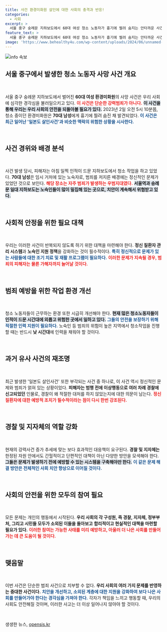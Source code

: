 ```yaml
---
title: 사건 환경미화원 살인에 대한 사회의 충격과 반응!
categories:
  - 사회
excerpt: >
  서울 중구 숭례문 지하보도에서 60대 여성 청소 노동자가 흉기에 찔려 숨지는 안타까운 사건이 발생했습니다. 반복되는 강력범죄에 대한 치안 불안이 커지는 가운데, 노숙인 관리와 근무 환경 개선이 절실히 요구되고 있습니다.
feature_text: >
  서울 중구 숭례문 지하보도에서 60대 여성 청소 노동자가 흉기에 찔려 숨지는 안타까운 사건이 발생했습니다. 반복되는 강력범죄에 대한 치안 불안이 커지는 가운데, 노숙인 관리와 근무 환경 개선이 절실히 요구되고 있습니다.
image: 'https://www.behealthy4u.com/wp-content/uploads/2024/06/unnamed-file.png'
---
```


<p><img src="https://www.behealthy4u.com/wp-content/uploads/2024/06/unnamed-file.png" alt="info 속보" /></p>

<h2 data-ke-size="size26">서울 중구에서 발생한 청소 노동자 사망 사건 개요</h2>

<p data-ke-size="size16">&nbsp;</p>

<p>서울 중구 숭례문 지하보도에서 벌어진 <b>60대 여성 환경미화원</b>의 사망 사건은 우리 사회에 심각한 경각심을 불러일으키고 있다. <b><span style="color: #ee2323;">이 사건은 단순한 강력범죄가 아니다.</span></b> <b><span style="background-color: #21538527;">이 사건을 통해 우리는 우리 사회의 안전을 되돌아볼 필요가 있다.</span></b> 2023년 2일 오전 5시 10분쯤, 청소 중이던 환경미화원은 <b>70대 남성</b>에게 흉기에 찔려 숨진 채 발견되었다. <b><span style="color: #1a5490;">이 사건은 최근 일어난 '일본도 살인사건'과 비슷한 맥락의 위험한 상황을 시사한다.</span></b> </p>

<p data-ke-size="size16">&nbsp;</p>

<h2 data-ke-size="size26">사건 경위와 배경 분석</h2>

<p data-ke-size="size16">&nbsp;</p>

<p>사건 발생 당시, 피해자는 아침 일찍 인적이 드문 지하보도에서 청소 작업을 하고 있었다. <b>70대 남성</b>은 임시 거처에 있는 노숙자로, 범죄를 저지른 배경에는 정신적인 문제가 있었던 것으로 보인다. <b><span style="color: #ee2323;">해당 장소는 자주 범죄가 발생하는 우범지대였다.</span></b> <b><span style="background-color: #21538527;">서울역과 숭례문 일대 지하보도는 노숙인들이 많이 밀집해 있는 곳으로, 치안이 계속해서 위협받고 있다.</span></b> </p>

<p data-ke-size="size16">&nbsp;</p>

<h2 data-ke-size="size26">사회적 안정을 위한 필요 대책</h2>

<p data-ke-size="size16">&nbsp;</p>

<p>우리는 이러한 사건이 반복되지 않도록 하기 위한 대책을 마련해야 한다. <b>정신 질환자 관리 시스템</b>과 <b>노숙인 지원 정책</b>을 강화하는 것이 필수적이다. <b><span style="color: #1a5490;">특히 정신적으로 문제가 있는 사람들에 대한 조기 치료 및 재활 프로그램이 필요하다.</span></b> <b><span style="color: #ee2323;">이러한 문제가 지속될 경우, 범죄의 피해자는 물론 가해자까지 늘어날 것이다.</span></b> </p>

<p data-ke-size="size16">&nbsp;</p>

<h2 data-ke-size="size26">범죄 예방을 위한 작업 환경 개선</h2>

<p data-ke-size="size16">&nbsp;</p>

<p>청소 노동자들이 근무하는 환경 또한 시급히 개선해야 한다. <b><span style="background-color: #21538527;">현재 많은 청소노동자들이 인적이 드문 시간대에 외롭고 위험한 곳에서 일하고 있다.</span></b> <b><span style="color: #1a5490;">그들의 안전을 보장하기 위해 적절한 인력 지원이 필요하다.</span></b> 노숙인 등 범죄의 위험이 높은 지역에서 청소작업을 진행할 때는 반드시 <b>낮 시간대</b>에 인력을 채워야 할 것이다. </p>

<p data-ke-size="size16">&nbsp;</p>

<h2 data-ke-size="size26">과거 유사 사건의 재조명</h2>

<p data-ke-size="size16">&nbsp;</p>

<p>최근 발생한 '일본도 살인사건' 또한 부각되는 사건 중 하나로, 이 사건 역시 정신적인 문제와 범죄가 얽혀 있는 상황이었다. <b>피해자는 범행 전에 이상행동으로 여러 차례 경찰에 신고되었던</b> 인물로, 경찰이 왜 적절한 대처를 하지 않았는지에 대한 의문이 남는다. <b><span style="color: #ee2323;">정신질환자에 대한 예방적 조치가 필수적이라는 점이 다시 한번 강조된다.</span></b> </p>

<p data-ke-size="size16">&nbsp;</p>

<h2 data-ke-size="size26">경찰 및 지자체의 역할 강화</h2>

<p data-ke-size="size16">&nbsp;</p>

<p>현재의 강력사건 증가 추세에 맞는 보다 효과적인 대응책이 요구된다. <b>경찰 및 지자체는</b> 한정된 자원 안에서도 간헐적이고 단편적인 대책이 아닌 다양한 방안을 모색해야 한다. <b><span style="background-color: #21538527;">그들은 문제가 발생하기 전에 예방할 수 있는 시스템을 구축해야만 한다.</span></b> <b><span style="color: #1a5490;">이 같은 문제 해결 방안은 전체적인 사회 치안 향상으로 이어질 것이다.</span></b> </p>

<p data-ke-size="size16">&nbsp;</p>

<h2 data-ke-size="size26">사회의 안전을 위한 모두의 참여 필요</h2>

<p data-ke-size="size16">&nbsp;</p>

<p>모든 문제는 개인의 행동에서 시작된다. <b>우리 사회의 각 구성원, 즉 경찰, 지자체, 정부부처, 그리고 시민들 모두가 소외된 이들을 돌아보고</b> <b>합리적이고 현실적인 대책을 마련할 필요가 있다.</b> <b><span style="color: #ee2323;">이러한 참여는 가능한 사태를 미리 예방하고, 아울러 더 나은 사회를 만들어가는 데 큰 도움이 될 것이다.</span></b> </p>

<p data-ke-size="size16">&nbsp;</p>

<h2 data-ke-size="size26">맺음말</h2>

<p data-ke-size="size16">&nbsp;</p>

<p>이번 사건은 단순한 범죄 사건으로 치부할 수 없다. <b>우리 사회의 여러 가지 문제를 반영하는 중대한 사건이다.</b> <b><span style="color: #1a5490;">치안을 개선하고, 소외된 계층에 대한 지원을 강화하여 보다 나은 사회를 만들어가야 한다는 경각심을 가져야 한다.</span></b> 각자가 책임을 느끼고 행동할 때, 우리의 사회도 안전해질 것이며, 이러한 사고는 더 이상 일어나지 않아야 할 것이다. </p>

<p data-ke-size="size16">&nbsp;</p>
생생한 뉴스, <a href="https://opensis.kr" rel="dofollow">opensis.kr</a>


